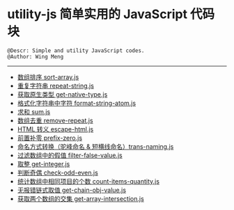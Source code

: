 # utility-js 简单实用的 JavaScript 代码块

    @Descr: Simple and utility JavaScript codes.
    @Author: Wing Meng

----

- [数组排序 sort-array.js](https://wingmeng.github.io/utility-js/demo/sort-array.html)
- [重复字符串 repeat-string.js](https://wingmeng.github.io/utility-js/demo/repeat-string.html)
- [获取原生类型 get-native-type.js](https://wingmeng.github.io/utility-js/demo/get-native-type.html)
- [格式化字符串中字符 format-string-atom.js](https://wingmeng.github.io/utility-js/demo/format-string-atom.html)
- [求和 sum.js](https://wingmeng.github.io/utility-js/demo/sum.html)
- [数组去重 remove-repeat.js](https://wingmeng.github.io/utility-js/demo/remove-repeat.html)
- [HTML 转义 escape-html.js](https://wingmeng.github.io/utility-js/demo/escape-html.html)
- [前置补零 prefix-zero.js](https://wingmeng.github.io/utility-js/demo/prefix-zero.html)
- [命名方式转换（驼峰命名 & 短横线命名）trans-naming.js](https://wingmeng.github.io/utility-js/demo/trans-naming.html)
- [过滤数组中的假值 filter-false-value.js](https://wingmeng.github.io/utility-js/demo/filter-false-value.html)
- [取整 get-integer.js](https://wingmeng.github.io/utility-js/demo/get-integer.html)
- [判断奇偶 check-odd-even.js](https://wingmeng.github.io/utility-js/demo/check-odd-even.html)
- [统计数组中相同项目的个数 count-items-quantity.js](https://wingmeng.github.io/utility-js/demo/count-items-quantity.html)
- [无报错链式取值 get-chain-obj-value.js](https://wingmeng.github.io/utility-js/demo/get-chain-obj-value.html)
- [获取两个数组的交集 get-array-intersection.js](https://wingmeng.github.io/utility-js/demo/get-array-intersection.html)
